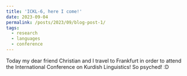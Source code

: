 ```yaml
---
title: 'ICKL-6, here I come!'
date: 2023-09-04
permalink: /posts/2023/09/blog-post-1/
tags:
  - research
  - languages
  - conference
---
```


Today my dear friend Christian and I travel to Frankfurt in order to attend the International Conference on Kurdish Linguistics! So psyched! :D
